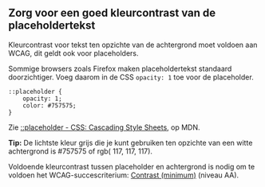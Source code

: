 ## Zorg voor een goed kleurcontrast van de placeholdertekst

Kleurcontrast voor tekst ten opzichte van de achtergrond moet voldoen aan WCAG, dit geldt ook voor placeholders.

Sommige browsers zoals Firefox maken placeholdertekst standaard doorzichtiger. Voeg daarom in de CSS `opacity: 1` toe voor de placeholder.

```css!
::placeholder {
    opacity: 1;
    color: #757575;
}
```

Zie [::placeholder - CSS: Cascading Style Sheets](https://developer.mozilla.org/en-US/docs/Web/CSS/::placeholder), op MDN.

**Tip:** De lichtste kleur grijs die je kunt gebruiken ten opzichte van een witte achtergrond is #757575 of rgb( 117, 117, 117).

Voldoende kleurcontrast tussen placeholder en achtergrond is nodig om te voldoen het WCAG-succescriterium: [Contrast (minimum)](https://www.w3.org/WAI/WCAG22/Understanding/contrast-minimum.html) (niveau AA).
